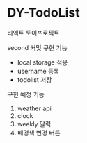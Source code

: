 # DY-TodoList
리액트 토이프로젝트 

second 커밋 구현 기능
- local storage 적용
- username 등록
- todolist 저장


구현 예정 기능
1. weather api
2. clock
3. weekly 달력
4. 배경색 변경 버튼 
